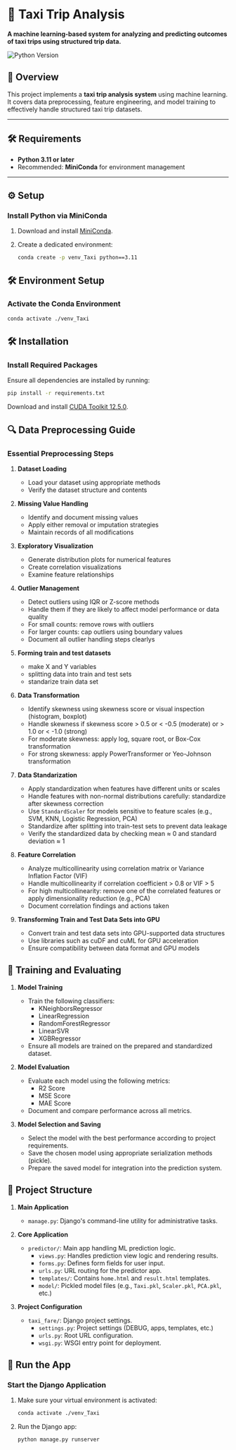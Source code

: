 # 🚖 Taxi Trip Analysis

**A machine learning-based system for analyzing and predicting outcomes of taxi trips using structured trip data.**  

![Python Version](https://img.shields.io/badge/python-3.11%2B-blue)

## 📌 Overview  

This project implements a **taxi trip analysis system** using machine learning. It covers data preprocessing, feature engineering, and model training to effectively handle structured taxi trip datasets.

---

## 🛠️ Requirements  

- **Python 3.11 or later**  
- Recommended: **MiniConda** for environment management  

---

## ⚙️ Setup  

### Install Python via MiniConda  

1. Download and install [MiniConda](https://docs.anaconda.com/free/miniconda/#quick-command-line-install).  
2. Create a dedicated environment:  

   ```bash  
   conda create -p venv_Taxi python==3.11 

## 🛠️ Environment Setup

### Activate the Conda Environment

```bash
conda activate ./venv_Taxi
```

## 🛠️ Installation

### Install Required Packages

Ensure all dependencies are installed by running:

```bash
pip install -r requirements.txt
```

Download and install [CUDA Toolkit 12.5.0](https://developer.nvidia.com/cuda-12-5-0-download-archive).  

## 🔍 Data Preprocessing Guide

### Essential Preprocessing Steps

1. **Dataset Loading**
   - Load your dataset using appropriate methods
   - Verify the dataset structure and contents

2. **Missing Value Handling**
   - Identify and document missing values
   - Apply either removal or imputation strategies
   - Maintain records of all modifications

3. **Exploratory Visualization**
   - Generate distribution plots for numerical features
   - Create correlation visualizations
   - Examine feature relationships

4. **Outlier Management**
   - Detect outliers using IQR or Z-score methods
   - Handle them if they are likely to affect model performance or data quality
   - For small counts: remove rows with outliers
   - For larger counts: cap outliers using boundary values
   - Document all outlier handling steps clearlys

5. **Forming train and test datasets**
   - make X and Y variables
   - splitting data into train and test sets
   - standarize train data set

6. **Data Transformation**
   - Identify skewness using skewness score or visual inspection (histogram, boxplot)
   - Handle skewness if skewness score > 0.5 or < -0.5 (moderate) or > 1.0 or < -1.0 (strong)
   - For moderate skewness: apply log, square root, or Box-Cox transformation
   - For strong skewness: apply PowerTransformer or Yeo-Johnson transformation

7. **Data Standarization**
   - Apply standardization when features have different units or scales  
   - Handle features with non-normal distributions carefully: standardize after skewness correction  
   - Use `StandardScaler` for models sensitive to feature scales (e.g., SVM, KNN, Logistic Regression, PCA)
   - Standardize after splitting into train-test sets to prevent data leakage  
   - Verify the standardized data by checking mean ≈ 0 and standard deviation ≈ 1

8. **Feature Correlation**
   - Analyze multicollinearity using correlation matrix or Variance Inflation Factor (VIF)
   - Handle multicollinearity if correlation coefficient > 0.8 or VIF > 5
   - For high multicollinearity: remove one of the correlated features or apply dimensionality reduction (e.g., PCA)
   - Document correlation findings and actions taken

9. **Transforming Train and Test Data Sets into GPU**
    - Convert train and test data sets into GPU-supported data structures
    - Use libraries such as cuDF and cuML for GPU acceleration
    - Ensure compatibility between data format and GPU models

## 🎯 Training and Evaluating

1. **Model Training**
   - Train the following classifiers:
     - KNeighborsRegressor
     - LinearRegression
     - RandomForestRegressor
     - LinearSVR
     - XGBRegressor
   - Ensure all models are trained on the prepared and standardized dataset.

2. **Model Evaluation**
   - Evaluate each model using the following metrics:
     - R2 Score
     - MSE Score
     - MAE Score
   - Document and compare performance across all metrics.

3. **Model Selection and Saving**
   - Select the model with the best performance according to project requirements.
   - Save the chosen model using appropriate serialization methods (pickle).
   - Prepare the saved model for integration into the prediction system.

## 📁 Project Structure

1. **Main Application**
   - `manage.py`: Django's command-line utility for administrative tasks.

2. **Core Application**
   - `predictor/`: Main app handling ML prediction logic.
     - `views.py`: Handles prediction view logic and rendering results.
     - `forms.py`: Defines form fields for user input.
     - `urls.py`: URL routing for the predictor app.
     - `templates/`: Contains `home.html` and `result.html` templates.
     - `model/`: Pickled model files (e.g., `Taxi.pkl`, `Scaler.pkl`, `PCA.pkl`, etc.)

3. **Project Configuration**
   - `taxi_fare/`: Django project settings.
     - `settings.py`: Project settings (DEBUG, apps, templates, etc.)
     - `urls.py`: Root URL configuration.
     - `wsgi.py`: WSGI entry point for deployment.

## 🚀 Run the App

### Start the Django Application

1. Make sure your virtual environment is activated:

   ```bash
   conda activate ./venv_Taxi
2. Run the Django app:

   ```bash
   python manage.py runserver
